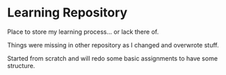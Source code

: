 
# **Learning Repository**

Place to store my learning process... or lack there of.

Things were missing in other repository as I changed and overwrote stuff. 

Started from scratch and will redo some basic assignments to have some structure.
